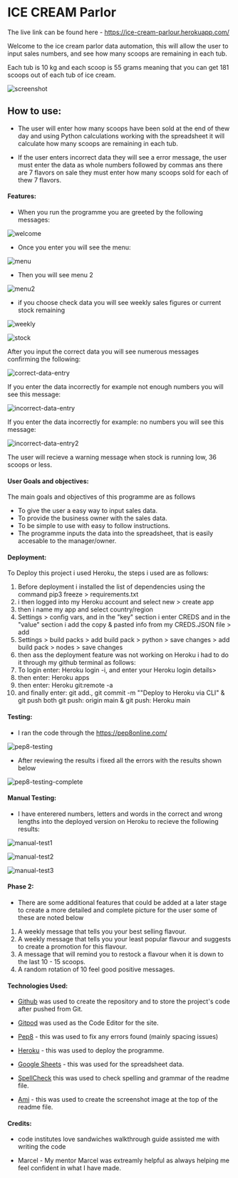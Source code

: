 # ICE CREAM Parlor

The live link can be found here - https://ice-cream-parlour.herokuapp.com/

Welcome to the ice cream parlor data automation, this will allow the user to input sales numbers, and see how many scoops are remaining in each tub.

Each tub is 10 kg and each scoop is 55 grams meaning that you can get 181 scoops out of each tub of ice cream.


![screenshot](assets/images/screenshts.png)



## How to use:

- The user will enter how many scoops have been sold at the end of thew day and using Python calculations working with the spreadsheet it will calculate how many scoops are remaining in each tub.

- If the user enters incorrect data they will see a error message, the user must enter the data as whole numbers followed by commas ans there are 7 flavors on sale they must enter how many scoops sold for each of thew 7 flavors.

#### Features:


- When you run the programme you are greeted by the following messages:

![welcome](assets/images/intro.png)

- Once you enter you will see the menu:

![menu](assets/images/menu.png)

- Then you will see menu 2

![menu2](assets/images/menu2.png)

- if you choose check data you will see weekly sales figures or current stock remaining

![weekly](assets/images/weekly.png)

![stock](assets/images/stock.png)




After you input the correct data you will see numerous messages confirming the following:

![correct-data-entry](assets/images/correct-data-entry.png)

If you enter the data incorrectly for example not enough numbers you will see this message:

![incorrect-data-entry](assets/images/incorrect-data-entry.png)

If you enter the data incorrectly for example: no numbers you will see this message:

![incorrect-data-entry2](assets/images/incorrect-data-entry2.png)

The user will recieve a warning message when stock is running low, 36 scoops or less.



#### User Goals and objectives:


The main goals and objectives of this programme are as follows

- To give the user a easy way to input sales data.
- To provide the business owner with the sales data.
- To be simple to use with easy to follow instructions.
- The programme inputs the data into the spreadsheet, that is easily accesable to the manager/owner.



#### Deployment:


To Deploy this project i used Heroku, the steps i used are as follows:

1.  Before deployment i installed the list of dependencies using the command pip3 freeze > requirements.txt
2. i then logged into my Heroku account and select new > create app 
3. then i name my app and select country/region
4. Settings > config vars, and in the "key" section i enter CREDS and in the "value" section i add the copy & pasted info from my CREDS.JSON file > add
5. Settings > build packs > add build pack > python > save changes > add build pack > nodes > save changes 
6. then ass the deployment feature was not working on Heroku i had to do it through my github terminal as follows:
7. To login enter: Heroku login -i, and enter your Heroku login details>
8. then enter: Heroku apps
9. then enter: Heroku git:remote -a 
10. and finally enter: git add., git commit -m ""Deploy to Heroku via CLI" & git push both git push: origin main & git push: Heroku main 

#### Testing:


- I ran the code through the https://pep8online.com/

![pep8-testing](assets/images/pep8-testing.png)

- After reviewing the results i fixed all the errors with the results shown below

![pep8-testing-complete](assets/images/pep8-testing-complete.png)

#### Manual Testing:


- I have enterered numbers, letters and words in the correct and wrong lengths into the deployed version on Heroku  to recieve the following results:

![manual-test1](assets/images/manual-test1.png)

![manual-test2](assets/images/manual-test2.png)

![manual-test3](assets/images/manual-test3.png)





#### Phase 2:


- There are some additional features that could be added at a later stage to create a more detailed and complete picture for the user some of these are noted below

1. A weekly message that tells you your best selling flavour.
2. A weekly message that tells you your least popular flavour and suggests to create a promotion for this flavour.
3. A message that will remind you to restock a flavour when it is down to the last 10 - 15 scoops.
4. A random rotation of 10 feel good positive messages.


#### Technologies Used: 


-  [Github](https://github.com/) was used to create the repository and to store the project's code after pushed from Git.

- [Gitpod](https://www.gitpod.io/) was used as the Code Editor for the site.

- [Pep8](https://pep8online.com/) - this was used to fix any errors found (mainly spacing issues)

- [Heroku](https://heroku.com/) - this was used to deploy the programme.

- [Google Sheets](https://docs.google.com/) - this was used for the spreadsheet data.

- [SpellCheck](https://online-spellcheck.com/) this was used to check spelling and grammar of the readme file.

- [Ami](https://ui.dev/amiresponsive) - this was used to create the screenshot image at the top of the readme file.







#### Credits:

- code institutes love sandwiches walkthrough guide assisted me with writing the code

- Marcel - My mentor Marcel was extreamly helpful as always helping me feel confident in what I have made.

